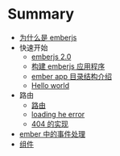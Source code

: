 # Summary

* [为什么是 emberjs](book/why-emberjs.md)
* 快速开始
    * [emberjs 2.0](book/emberjs-2.0.md)
    * [构建 emberjs 应用程序](book/create-app.md)
    * [ember app 目录结构介绍](book/app-dir-structure.md)
    * [Hello world](book/hello-world.md)
* 路由
    * [路由](book/route.md)
    * [loading he error](book/route-loading-error.md)
    * [404 的实现](book/404.md)
* [ember 中的事件处理](book/action.md)
* [组件](book/component.md)